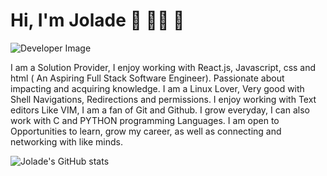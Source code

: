 # Hi, I'm Jolade :wave: :woman_technologist: :revolving_hearts:

<img src="https://crampete-staticfiles.s3.ap-south-1.amazonaws.com/blogs/Blog-104/How-to-become-a-SD_Image2.png" alt="Developer Image">

I am a Solution Provider, I enjoy working  with React.js, Javascript, css and html ( An Aspiring Full Stack Software Engineer). Passionate about impacting and acquiring knowledge. I am a Linux Lover, Very good with Shell Navigations, Redirections and permissions. I enjoy working with Text editors Like VIM, I am a fan of Git and Github.
I grow everyday, I can also work with C and PYTHON programming Languages.
I am open to Opportunities to learn, grow my career, as well as connecting and networking with like minds.


![Jolade's GitHub stats](https://github-readme-stats.vercel.app/api?username=jolah1&show_icons=true&theme=radical)

